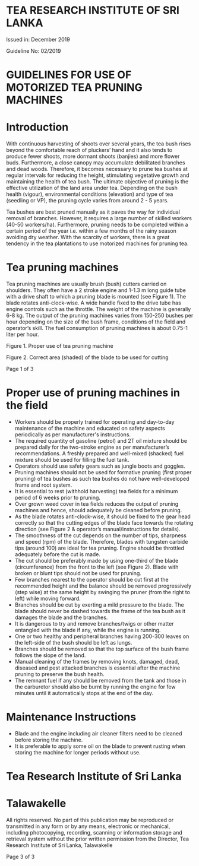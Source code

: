# TEA RESEARCH INSTITUTE OF SRI LANKA

Issued in: December 2019

Guideline No: 02/2019

# GUIDELINES FOR USE OF MOTORIZED TEA PRUNING MACHINES

# Introduction

With continuous harvesting of shoots over several years, the tea bush rises beyond the comfortable reach of pluckers’ hand and it also tends to produce fewer shoots, more dormant shoots (banjies) and more flower buds. Furthermore, a close canopy may accumulate debilitated branches and dead woods. Therefore, it becomes necessary to prune tea bushes at regular intervals for reducing the height, stimulating vegetative growth and maintaining the health of tea bush. The ultimate objective of pruning is the effective utilization of the land area under tea. Depending on the bush health (vigour), environmental conditions (elevation) and type of tea (seedling or VP), the pruning cycle varies from around 2 - 5 years.

Tea bushes are best pruned manually as it paves the way for individual removal of branches. However, it requires a large number of skilled workers (40-50 workers/ha). Furthermore, pruning needs to be completed within a certain period of the year i.e. within a few months of the rainy season avoiding dry weather. With the scarcity of workers, there is a great tendency in the tea plantations to use motorized machines for pruning tea.

# Tea pruning machines

Tea pruning machines are usually brush (bush) cutters carried on shoulders. They often have a 2 stroke engine and 1-1.3 m long guide tube with a drive shaft to which a pruning blade is mounted (see Figure 1). The blade rotates anti-clock-wise. A wide handle fixed to the drive tube has engine controls such as the throttle. The weight of the machine is generally 6-8 kg. The output of the pruning machines varies from 150-250 bushes per hour depending on the size of the bush frame, conditions of the field and operator’s skill. The fuel consumption of pruning machines is about 0.75-1 liter per hour.

Figure 1. Proper use of tea pruning machine

Figure 2. Correct area (shaded) of the blade to be used for cutting

Page 1 of 3
# Proper use of pruning machines in the field

- Workers should be properly trained for operating and day-to-day maintenance of the machine and educated on safety aspects periodically as per manufacturer's instructions.
- The required quantity of gasoline (petrol) and 2T oil mixture should be prepared daily for the two-stroke engine as per manufacturer’s recommendations. A freshly prepared and well-mixed (shacked) fuel mixture should be used for filling the fuel tank.
- Operators should use safety gears such as jungle boots and goggles.
- Pruning machines should not be used for formative pruning (first proper pruning) of tea bushes as such tea bushes do not have well-developed frame and root system.
- It is essential to rest (withhold harvesting) tea fields for a minimum period of 6 weeks prior to pruning.
- Over grown weed cover in tea fields reduces the output of pruning machines and hence, should adequately be cleaned before pruning.
- As the blade rotates anti-clock-wise, it should be fixed to the gear head correctly so that the cutting edges of the blade face towards the rotating direction (see Figure 2 & operator’s manual/instructions for details).
- The smoothness of the cut depends on the number of tips, sharpness and speed (rpm) of the blade. Therefore, blades with tungsten carbide tips (around 100) are ideal for tea pruning. Engine should be throttled adequately before the cut is made.
- The cut should be preferably made by using one-third of the blade (circumference) from the front to the left (see Figure 2). Blade with broken or blunt tips should not be used for pruning.
- Few branches nearest to the operator should be cut first at the recommended height and the balance should be removed progressively (step wise) at the same height by swinging the pruner (from the right to left) while moving forward.
- Branches should be cut by exerting a mild pressure to the blade. The blade should never be dashed towards the frame of the tea bush as it damages the blade and the branches.
- It is dangerous to try and remove branches/twigs or other matter entangled with the blade if any, while the engine is running.
- One or two healthy and peripheral branches having 200-300 leaves on the left-side of the bush should be left as lungs.
- Branches should be removed so that the top surface of the bush frame follows the slope of the land.
- Manual cleaning of the frames by removing knots, damaged, dead, diseased and pest attacked branches is essential after the machine pruning to preserve the bush health.
- The remnant fuel if any should be removed from the tank and those in the carburetor should also be burnt by running the engine for few minutes until it automatically stops at the end of the day.
# Maintenance Instructions

- Blade and the engine including air cleaner filters need to be cleaned before storing the machine.
- It is preferable to apply some oil on the blade to prevent rusting when storing the machine for longer periods without use.

# Tea Research Institute of Sri Lanka

# Talawakelle


All rights reserved. No part of this publication may be reproduced or transmitted in any form or by any means, electronic or mechanical, including photocopying, recording, scanning or information storage and retrieval system without the prior written permission from the Director, Tea Research Institute of Sri Lanka, Talawakelle

Page 3 of 3